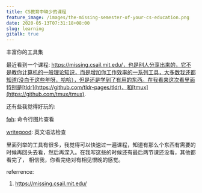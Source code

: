 ```yaml
---
title: CS教育中缺少的课程
feature_image: /images/the-missing-semester-of-your-cs-education.png
date: 2020-05-13T07:31:18+08:00
slug: learning
gitalk: true
---
```


丰富你的工具集
<!--more-->

最近看到一个课程: https://missing.csail.mit.edu/，也是别人分享出来的，它不是教你计算机的一般理论知识，而是增加你工作效率的一系列工具，大多数我还都知道(没白干这些年呀，哈哈），但是还是学到了有用的东西。在我看来这次看里面特别是[tldr](https://github.com/tldr-pages/tldr)，和[tmux](https://github.com/tmux/tmux).

还有些我觉得好玩的:

[feh](https://github.com/derf/feh): 命令行图片查看

[writegood](https://github.com/btford/write-good): 英文语法检查

里面列举的工具有很多，我觉得可以快速过一遍课程，知道有那么个东西有需要的时候再回头去看，然后再深入。在我写这些的时候还有最后两节课还没看，其他都看完了， 相信我，你看完绝对有相见恨晚的感觉。

referrence:

1. https://missing.csail.mit.edu/
